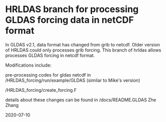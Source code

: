 # HRLDAS branch for processing GLDAS forcing data in netCDF format

In GLDAS v2.1, data format has changed from grib to netcdf. Older version of HRLDAS could only processes grib forcing. 
This branch of hrldas allows processes GLDAS forcing in netcdf format. 

Modifications include:

pre-processing codes for gldas netcdf in /HRLDAS_forcing/run/example/GLDAS (similar to Mike's version)

/HRLDAS_forcing/create_forcing.F 

details about these changes can be found in /docs/README.GLDAS
Zhe Zhang

2020-07-10
